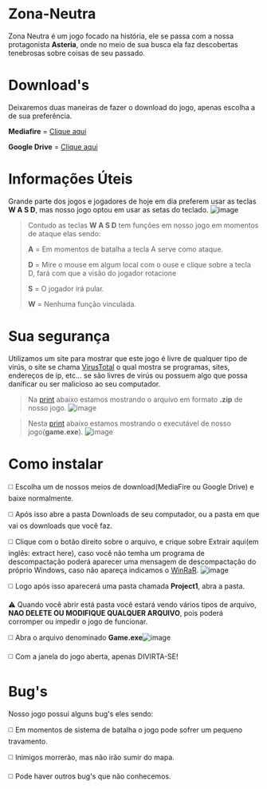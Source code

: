 # Zona-Neutra

Zona Neutra é um jogo focado na história, ele se passa com a nossa protagonista **Asteria**, onde 
no meio de sua busca ela faz descobertas tenebrosas sobre coisas de seu passado.





# Download's
Deixaremos duas maneiras de fazer o download do jogo, apenas escolha a de sua preferência.

**Mediafire** = [Clique aqui](https://www.mediafire.com/file/02txpgjdrbbioqs/Zona_Neutra_-_Projeto_Final.zip/file)

**Google Drive** = [Clique aqui](https://drive.google.com/file/d/1yZavWD64ankc53gQeW9TqU3JYWSxcSF8/view?usp=sharing)

# Informações Úteis

Grande parte dos jogos e jogadores de hoje em dia preferem usar as teclas **W A S D**, mas nosso jogo optou em usar as setas do teclado. ![image](https://user-images.githubusercontent.com/84259647/118389258-76d6ab00-b5ff-11eb-8a85-55d73a46d019.png)

> Contudo as teclas **W A S D** tem funções em nosso jogo em momentos de ataque elas sendo:
>
> **A** = Em momentos de batalha a tecla A serve como ataque.
> 
> **D** = Mire o mouse em algum local com o ouse e clique sobre a tecla D, fará com que a visão do jogador rotacione
> 
> **S** = O jogador irá pular.
> 
> **W** = Nenhuma função vinculada.

# Sua segurança
Utilizamos um site para mostrar que este jogo é livre de qualquer tipo de virús, o site se chama [VirusTotal](https://www.virustotal.com/gui/) o qual mostra se programas, sites, endereços de ip, etc... se são livres de virús ou possuem algo que possa danificar ou ser malicioso ao seu computador.

> Na [print](https://www.virustotal.com/gui/file/f0ad269f9560167592972c5a723e31ec7924566f6f8dffbdf4d2c1a3f36b4e25/detection) abaixo estamos mostrando o arquivo em formato **.zip** de nosso jogo.
> ![image](https://user-images.githubusercontent.com/84259647/118387476-1c385180-b5f5-11eb-9d35-32305d12e792.png)


> Nesta [print](https://www.virustotal.com/gui/file/487bd28f3d0b43ed9827ba519d6d113c4f31059bd62b4492da586c7bc82a9474/detection) abaixo estamos mostrando o executável de nosso jogo(**game.exe**).
> ![image](https://user-images.githubusercontent.com/84259647/118387559-7df8bb80-b5f5-11eb-8040-775fe3827fd3.png)


# Como instalar

◻️ Escolha um de nossos meios de download(MediaFire ou Google Drive) e baixe normalmente.

◻️ Após isso abre a pasta Downloads de seu computador, ou a pasta em que vai os downloads que você faz.

◻️ Clique com o botão direito sobre o arquivo, e crique sobre Extrair aqui(em inglês: extract here), caso você não temha um programa de descompactação poderá aparecer uma mensagem de descompactação do próprio Windows, caso não apareça indicamos o [WinRaR](https://www.win-rar.com/start.html?&L=0). ![image](https://user-images.githubusercontent.com/84259647/118387847-19d6f700-b5f7-11eb-8677-27e54de97267.png)

◻️ Logo após isso aparecerá uma pasta chamada **Project1**, abra a pasta.

⚠️ Quando você abrir está pasta você estará vendo vários tipos de arquivo, **NAO DELETE OU MODIFIQUE QUALQUER ARQUIVO**, pois poderá corromper ou impedir o jogo de funcionar.

◻️ Abra o arquivo denominado **Game.exe**![image](https://user-images.githubusercontent.com/84259647/118388031-59eaa980-b5f8-11eb-801a-40c333828754.png)

◻️ Com a janela do jogo aberta, apenas DIVIRTA-SE!


# Bug's
Nosso jogo possui alguns bug's eles sendo:

◻️ Em momentos de sistema de batalha o jogo pode sofrer um pequeno travamento.

◻️ Inimigos morrerão, mas não irão sumir do mapa.

◻️ Pode haver outros bug's que não conhecemos.
